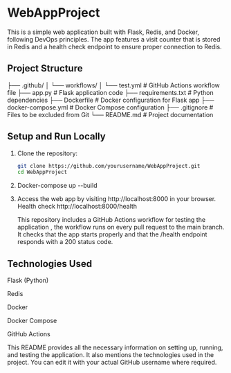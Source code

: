 # WebAppProject

This is a simple web application built with Flask, Redis, and Docker, following DevOps principles. The app features a visit counter that is stored in Redis and a health check endpoint to ensure proper connection to Redis.

## Project Structure
├── .github/
│ └── workflows/
│ └── test.yml # GitHub Actions workflow file
├── app.py # Flask application code
├── requirements.txt # Python dependencies
├── Dockerfile # Docker configuration for Flask app
├── docker-compose.yml # Docker Compose configuration
├── .gitignore # Files to be excluded from Git
└── README.md # Project documentation


## Setup and Run Locally

1. Clone the repository:

   ```bash
   git clone https://github.com/yourusername/WebAppProject.git
   cd WebAppProject

2. Docker-compose up --build

3. Access the web app by visiting http://localhost:8000 in your browser.
   Health check http://localhost:8000/health

   This repository includes a GitHub Actions workflow for testing the application , the workflow runs on every pull request to the main branch. It checks that the app starts properly and that the /health endpoint responds with a 200 status code.

## Technologies Used
Flask (Python)

Redis

Docker

Docker Compose

GitHub Actions  


This README provides all the necessary information on setting up, running, and testing the application. It also mentions the technologies used in the project. You can edit it with your actual GitHub username where required.

